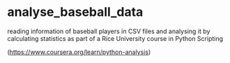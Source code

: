 # analyse_baseball_data
reading information of baseball players in CSV files and analysing it by calculating statistics as part of a Rice University course in Python Scripting 

(https://www.coursera.org/learn/python-analysis)
